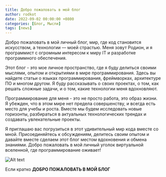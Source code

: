 ```yaml
---
title: Добро пожаловать в мой блог
author: rodkot
date: 2022-09-02 00:00:00 +0800
categories: [Блог, Мысли]
tags: [news]
---
```


Добро пожаловать в мой личный блог, мир, где код становится искусством, а технологии — моей страстью. Меня зовут Родион, и я программист с огромным интересом к миру IT и разработке программного обеспечения.

Этот блог - это мое личное пространство, где я буду делиться своими мыслями, опытом и открытиями в мире программирования. Здесь вы найдете статьи о языках программирования, фреймворках, архитектуре ПО и многом другом. Я буду рассказывать о своих проектах, о том, как решать сложные задачи, и о том, какие технологии меня вдохновляют.

Программирование для меня - это не просто работа, это образ жизни. Я убежден, что в этом мире нет предела совершенству, и всегда есть место для учебы и роста. Вместе мы будем исследовать новые горизонты, разбираться в актуальных технологических трендах и создавать увлекательные проекты.

Я приглашаю вас погрузиться в этот удивительный мир кода вместе со мной. Присоединяйтесь к обсуждениям, делитесь своим опытом и давайте вместе сделаем этот блог местом вдохновения и обмена знаниями. Добро пожаловать в мой личный уголок виртуальной вселенной, где программирование оживает!

![Alt text](https://n1s1.elle.ru/48/7b/36/487b36300c62c5f0cb905da52aa874b4/728x486_1_30b570c2f6c0da65bb56095068e05768@940x627_0xc0a839a4_18087198581488362059.jpeg)

Если кратко **ДОБРО ПОЖАЛОВАТЬ В МОЙ БЛОГ**


